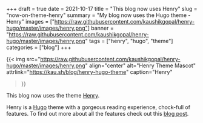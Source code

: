 +++
draft = true
date = 2021-10-17
title = "This blog now uses Henry"
slug = "now-on-theme-henry"
summary = "My blog now uses the Hugo theme - Henry"
images = ["https://raw.githubusercontent.com/kaushikgopal/henry-hugo/master/images/henry.png"]
banner = "https://raw.githubusercontent.com/kaushikgopal/henry-hugo/master/images/henry.png"
tags = ["henry", "hugo", "theme"]
categories = ["blog"]
+++

{{< img src="https://raw.githubusercontent.com/kaushikgopal/henry-hugo/master/images/henry.png"
        align="center"
        alt="Henry Theme Mascot"
        attrlink="https://kau.sh/blog/henry-hugo-theme"
        caption="Henry"
>}}

This blog now uses the theme [Henry](https://kau.sh/blog/henry-hugo-theme).

Henry is a [Hugo](https://gohugo.io/) theme with a gorgeous reading experience, chock-full of features. To find out more about all the features check out this [blog post](https://kau.sh/blog/henry-hugo-theme/).
